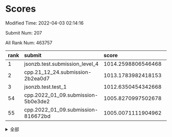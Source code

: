 # Scores

Modified Time: 2022-04-03 02:14:16

Submit Num: 207

All Rank Num: 463757

| rank |               submit               |       score        |       sigma        | pk_num |
| :--- | :--------------------------------- | :----------------- | :----------------- | :----- |
| 1    | jsonzb.test.submission_level_4     | 1014.2598806546468 | 0.8078650652697932 | 8964   |
| 2    | cpp.21_12_24.submission-2b2ea0d7   | 1013.1783982418153 | 0.7836246948914607 | 8962   |
| 3    | jsonzb.test.test_1                 | 1012.6350454342668 | 0.7873930163764621 | 8963   |
| 54   | cpp.2022_01_09.submission-5b0e3de2 | 1005.8270997502678 | 0.7382350632672442 | 8963   |
| 55   | cpp.2022_01_09.submission-816672bd | 1005.0071111904962 | 0.713480796469819  | 8968   |


<details>
<summary>全部</summary>

| rank |                 submit                 |       score        |       sigma        | pk_num |
| :--- | :------------------------------------- | :----------------- | :----------------- | :----- |
| 1    | jsonzb.test.submission_level_4         | 1014.2598806546468 | 0.8078650652697932 | 8964   |
| 2    | cpp.21_12_24.submission-2b2ea0d7       | 1013.1783982418153 | 0.7836246948914607 | 8962   |
| 3    | jsonzb.test.test_1                     | 1012.6350454342668 | 0.7873930163764621 | 8963   |
| 4    | gobigger.level_3.submission_level_3_22 | 1011.9319074769251 | 0.7712633511257192 | 8960   |
| 5    | gobigger.level_3.submission_level_3_37 | 1011.7803342174068 | 0.7568019867846307 | 8958   |
| 6    | gobigger.level_3.submission_level_3_34 | 1011.6765313959295 | 0.7608112219317598 | 8959   |
| 7    | gobigger.level_3.submission_level_3_23 | 1011.6422675110804 | 0.7714825827314981 | 8958   |
| 8    | gobigger.level_3.submission_level_3_46 | 1011.4069245487063 | 0.7672366540663462 | 8963   |
| 9    | gobigger.level_3.submission_level_3_25 | 1011.3908144560353 | 0.7927517138747167 | 8962   |
| 10   | gobigger.level_3.submission_level_3_31 | 1011.109175561213  | 0.7576457174167984 | 8961   |
| 11   | gobigger.level_3.submission_level_3_15 | 1011.0010178547752 | 0.7712023332227104 | 8965   |
| 12   | gobigger.level_3.submission_level_3_17 | 1010.893808102282  | 0.7805394191508513 | 8968   |
| 13   | gobigger.level_3.submission_level_3_26 | 1010.7137359695452 | 0.7533879177110394 | 8963   |
| 14   | gobigger.level_3.submission_level_3_21 | 1010.6514152384848 | 0.7570600158121091 | 8966   |
| 15   | gobigger.level_3.submission_level_3_10 | 1010.5972054153409 | 0.7552521487278108 | 8959   |
| 16   | gobigger.level_3.submission_level_3_33 | 1010.5743004911753 | 0.7649512572167895 | 8968   |
| 17   | gobigger.level_3.submission_level_3_4  | 1010.534646706887  | 0.7511481363794481 | 8959   |
| 18   | gobigger.level_3.submission_level_3_39 | 1010.5320977619558 | 0.7623081014250792 | 8964   |
| 19   | gobigger.level_3.submission_level_3_1  | 1010.5225969433761 | 0.7760654352731089 | 8961   |
| 20   | gobigger.level_3.submission_level_3_38 | 1010.3899608548517 | 0.7480197932370088 | 8966   |
| 21   | gobigger.level_3.submission_level_3_40 | 1010.3115669087897 | 0.7554074332893698 | 8962   |
| 22   | gobigger.level_3.submission_level_3_12 | 1010.2380361353669 | 0.7658723944654261 | 8964   |
| 23   | gobigger.level_3.submission_level_3_11 | 1010.2165631921014 | 0.769617075017153  | 8967   |
| 24   | gobigger.level_3.submission_level_3_48 | 1010.1812225140891 | 0.7636898978985428 | 8957   |
| 25   | gobigger.level_3.submission_level_3_29 | 1010.081207138302  | 0.7513162201878766 | 8963   |
| 26   | gobigger.level_3.submission_level_3_20 | 1010.0620972161446 | 0.7487165806569522 | 8960   |
| 27   | gobigger.level_3.submission_level_3_41 | 1010.0467719327971 | 0.7435666780661805 | 8963   |
| 28   | gobigger.level_3.submission_level_3_3  | 1010.0248194095733 | 0.758878482823828  | 8962   |
| 29   | gobigger.level_3.submission_level_3_28 | 1010.0106343828623 | 0.7659890058535804 | 8963   |
| 30   | gobigger.level_3.submission_level_3_47 | 1009.9894856916762 | 0.781950082876853  | 8963   |
| 31   | gobigger.level_3.submission_level_3_8  | 1009.9753658085795 | 0.7489258179656244 | 8959   |
| 32   | gobigger.level_3.submission_level_3_16 | 1009.965899023901  | 0.7447402994074329 | 8966   |
| 33   | gobigger.level_3.submission_level_3_5  | 1009.8796378663093 | 0.7673893886258626 | 8958   |
| 34   | gobigger.level_3.submission_level_3_32 | 1009.8468901218312 | 0.7606169014117018 | 8960   |
| 35   | gobigger.level_3.submission_level_3_42 | 1009.8004067841254 | 0.763297643994492  | 8962   |
| 36   | gobigger.level_3.submission_level_3_7  | 1009.6589435700847 | 0.7455693415833176 | 8962   |
| 37   | gobigger.level_3.submission_level_3_49 | 1009.6481904574537 | 0.7494828369929561 | 8959   |
| 38   | gobigger.level_3.submission_level_3_18 | 1009.5968801215661 | 0.7706041521996226 | 8960   |
| 39   | gobigger.level_3.submission_level_3_2  | 1009.5746828888023 | 0.7390085446143189 | 8959   |
| 40   | gobigger.level_3.submission_level_3_6  | 1009.509104303264  | 0.7480088456800047 | 8963   |
| 41   | gobigger.level_3.submission_level_3_43 | 1009.4352680161587 | 0.7698823366661013 | 8962   |
| 42   | gobigger.level_3.submission_level_3_30 | 1009.4092439362587 | 0.7362635702753656 | 8962   |
| 43   | gobigger.level_3.submission_level_3_24 | 1009.3854815645946 | 0.7291252137938965 | 8959   |
| 44   | gobigger.level_3.submission_level_3_19 | 1009.343158074073  | 0.7661886650954322 | 8961   |
| 45   | gobigger.level_3.submission_level_3_0  | 1009.2650394828704 | 0.7561571764653537 | 8963   |
| 46   | gobigger.level_3.submission_level_3_45 | 1009.0967301814214 | 0.7354074893496738 | 8960   |
| 47   | gobigger.level_3.submission_level_3_44 | 1009.0932621560494 | 0.7524836748502406 | 8962   |
| 48   | gobigger.level_3.submission_level_3_9  | 1009.0845672927422 | 0.7344748159503127 | 8960   |
| 49   | gobigger.level_3.submission_level_3_14 | 1008.8329415425023 | 0.7501704773907801 | 8959   |
| 50   | gobigger.level_3.submission_level_3_36 | 1008.6725410226408 | 0.762241057727426  | 8956   |
| 51   | gobigger.level_3.submission_level_3_35 | 1008.6621270254706 | 0.7621755645026308 | 8962   |
| 52   | gobigger.level_3.submission_level_3_13 | 1008.6384423002927 | 0.7457491282886632 | 8963   |
| 53   | gobigger.level_3.submission_level_3_27 | 1008.5165573922304 | 0.7460001719608137 | 8966   |
| 54   | cpp.2022_01_09.submission-5b0e3de2     | 1005.8270997502678 | 0.7382350632672442 | 8963   |
| 55   | cpp.2022_01_09.submission-816672bd     | 1005.0071111904962 | 0.713480796469819  | 8968   |
| 56   | gobigger.level_1.submission_level_1_46 | 1004.9970649097097 | 0.7191979431918248 | 8964   |
| 57   | gobigger.level_1.submission_level_1_14 | 1004.5195865522942 | 0.7186134474368024 | 8959   |
| 58   | gobigger.level_1.submission_level_1_0  | 1004.3405525651452 | 0.7203728354657047 | 8960   |
| 59   | gobigger.level_1.submission_level_1_31 | 1004.3236900557425 | 0.7195517466077469 | 8956   |
| 60   | gobigger.level_1.submission_level_1_11 | 1004.3169781571507 | 0.7233248181744802 | 8962   |
| 61   | gobigger.level_1.submission_level_1_15 | 1004.2676075369501 | 0.7258903966904157 | 8965   |
| 62   | gobigger.level_1.submission_level_1_9  | 1004.2171191569693 | 0.7169989526319017 | 8963   |
| 63   | gobigger.level_1.submission_level_1_22 | 1004.0023523877552 | 0.7256595149700317 | 8962   |
| 64   | gobigger.level_1.submission_level_1_10 | 1003.9682251716545 | 0.7169035762278023 | 8961   |
| 65   | gobigger.level_1.submission_level_1_18 | 1003.9278455971609 | 0.7264241605706042 | 8962   |
| 66   | gobigger.level_1.submission_level_1_48 | 1003.9232620464192 | 0.7255704425186366 | 8961   |
| 67   | gobigger.level_1.submission_level_1_33 | 1003.9024878203904 | 0.7107318191691142 | 8957   |
| 68   | gobigger.level_1.submission_level_1_38 | 1003.8840793787683 | 0.7268901466485181 | 8960   |
| 69   | gobigger.level_1.submission_level_1_49 | 1003.8804939582133 | 0.7215313209459034 | 8963   |
| 70   | gobigger.level_1.submission_level_1_1  | 1003.8674802500751 | 0.7140273778104952 | 8960   |
| 71   | gobigger.level_1.submission_level_1_24 | 1003.8368705828944 | 0.7052645854861284 | 8961   |
| 72   | gobigger.level_1.submission_level_1_42 | 1003.778236414814  | 0.7194025729363209 | 8962   |
| 73   | gobigger.level_1.submission_level_1_39 | 1003.7235312761762 | 0.7075666984411229 | 8962   |
| 74   | gobigger.level_1.submission_level_1_26 | 1003.6942313598304 | 0.7079699821955776 | 8961   |
| 75   | gobigger.level_1.submission_level_1_8  | 1003.6643710444713 | 0.7284082446284801 | 8960   |
| 76   | gobigger.level_1.submission_level_1_13 | 1003.6470705661764 | 0.7202704140129335 | 8962   |
| 77   | gobigger.level_1.submission_level_1_17 | 1003.6236783093216 | 0.7176973867323198 | 8967   |
| 78   | gobigger.level_1.submission_level_1_36 | 1003.6220816412277 | 0.7177564111144495 | 8961   |
| 79   | gobigger.level_1.submission_level_1_20 | 1003.5297308600823 | 0.7086170756542329 | 8964   |
| 80   | gobigger.level_1.submission_level_1_19 | 1003.5176948653476 | 0.715580458353954  | 8959   |
| 81   | gobigger.level_1.submission_level_1_45 | 1003.4994575178241 | 0.7101850091462318 | 8964   |
| 82   | gobigger.level_1.submission_level_1_37 | 1003.3941211337769 | 0.723518639114353  | 8964   |
| 83   | gobigger.level_1.submission_level_1_16 | 1003.302555637881  | 0.7101399493992034 | 8957   |
| 84   | gobigger.level_1.submission_level_1_27 | 1003.242822487337  | 0.7151736962900893 | 8959   |
| 85   | gobigger.level_1.submission_level_1_34 | 1003.228410952695  | 0.7064367499748583 | 8961   |
| 86   | gobigger.level_1.submission_level_1_47 | 1003.2177636537824 | 0.7192247578967749 | 8966   |
| 87   | gobigger.level_1.submission_level_1_32 | 1003.1092424182572 | 0.7168642743824366 | 8964   |
| 88   | gobigger.level_1.submission_level_1_3  | 1003.0916219049208 | 0.7172837571168093 | 8960   |
| 89   | gobigger.level_1.submission_level_1_41 | 1003.0901554508393 | 0.7135193663403085 | 8962   |
| 90   | gobigger.level_1.submission_level_1_21 | 1003.0454836112146 | 0.7232601366668734 | 8958   |
| 91   | gobigger.level_1.submission_level_1_35 | 1003.0284266344862 | 0.7340573807644687 | 8960   |
| 92   | gobigger.level_1.submission_level_1_23 | 1002.8221894356719 | 0.7145355539724525 | 8959   |
| 93   | gobigger.level_1.submission_level_1_40 | 1002.6828820091719 | 0.7168281436654766 | 8959   |
| 94   | gobigger.level_1.submission_level_1_43 | 1002.6744876840862 | 0.717682969000156  | 8966   |
| 95   | gobigger.level_1.submission_level_1_2  | 1002.5883136241156 | 0.7126536069848419 | 8962   |
| 96   | gobigger.level_1.submission_level_1_28 | 1002.4585550697535 | 0.7104727226101081 | 8960   |
| 97   | gobigger.level_1.submission_level_1_7  | 1002.4327641777392 | 0.7130575684369431 | 8965   |
| 98   | gobigger.level_1.submission_level_1_6  | 1002.3712418394604 | 0.7111727890438486 | 8963   |
| 99   | gobigger.level_1.submission_level_1_5  | 1002.3620176441719 | 0.7197220588487989 | 8961   |
| 100  | gobigger.level_1.submission_level_1_12 | 1002.3479357391126 | 0.7193039093823638 | 8959   |
| 101  | gobigger.level_1.submission_level_1_4  | 1002.1962360069554 | 0.7085053976617472 | 8962   |
| 102  | gobigger.level_1.submission_level_1_29 | 1002.1378041989302 | 0.7202766421535819 | 8963   |
| 103  | gobigger.level_1.submission_level_1_30 | 1002.0118449992144 | 0.7129518156749891 | 8962   |
| 104  | gobigger.level_1.submission_level_1_25 | 1001.6710996751518 | 0.7182010708442831 | 8963   |
| 105  | gobigger.level_1.submission_level_1_44 | 1001.4249796598266 | 0.7130049681764364 | 8958   |
| 106  | gobigger.random.submission_random_24   | 997.4951238511392  | 0.7220155200303567 | 8965   |
| 107  | gobigger.random.submission_random_9    | 996.8568946662966  | 0.7016923427677916 | 8958   |
| 108  | gobigger.random.submission_random_7    | 996.8412494455343  | 0.7097004096331869 | 8958   |
| 109  | gobigger.random.submission_random_48   | 996.7369794403864  | 0.7169700337640208 | 8965   |
| 110  | gobigger.random.submission_random_3    | 996.663855085483   | 0.7184540872221674 | 8960   |
| 111  | gobigger.random.submission_random_26   | 996.6120610482777  | 0.7186081792028258 | 8959   |
| 112  | gobigger.random.submission_random_19   | 996.4857408550274  | 0.7081206829891037 | 8960   |
| 113  | gobigger.random.submission_random_23   | 996.4518144843211  | 0.7153067074637647 | 8960   |
| 114  | gobigger.random.submission_random_10   | 996.451233482945   | 0.7111323316557926 | 8962   |
| 115  | gobigger.random.submission_random_2    | 996.4401755100971  | 0.7096919836674785 | 8958   |
| 116  | gobigger.random.submission_random_12   | 996.395482521907   | 0.7014443039692771 | 8960   |
| 117  | gobigger.random.submission_random_18   | 996.3615842605037  | 0.6999514539949014 | 8955   |
| 118  | gobigger.random.submission_random_36   | 996.3467925681638  | 0.7090706778636159 | 8961   |
| 119  | gobigger.random.submission_random_29   | 996.3353732170787  | 0.7128510228814059 | 8963   |
| 120  | gobigger.random.submission_random_39   | 996.191552299869   | 0.7099594485839646 | 8959   |
| 121  | gobigger.random.submission_random_21   | 996.1697161814101  | 0.7124884108774425 | 8963   |
| 122  | gobigger.random.submission_random_25   | 996.1250047390121  | 0.7146584464038268 | 8967   |
| 123  | gobigger.random.submission_random_22   | 996.0784202645002  | 0.7086981692702058 | 8963   |
| 124  | gobigger.random.submission_random_8    | 996.0518288852631  | 0.708621261489429  | 8965   |
| 125  | gobigger.random.submission_random_4    | 996.0349984750071  | 0.7137182757698731 | 8960   |
| 126  | gobigger.random.submission_random_28   | 996.0068166452608  | 0.7277280058224861 | 8960   |
| 127  | gobigger.random.submission_random_11   | 995.9933484160207  | 0.7132120262791778 | 8963   |
| 128  | gobigger.random.submission_random_45   | 995.9863792243955  | 0.713659385323237  | 8962   |
| 129  | gobigger.random.submission_random_0    | 995.850011703573   | 0.7184247963622753 | 8959   |
| 130  | gobigger.random.submission_random_13   | 995.8327785687711  | 0.7130755949235191 | 8962   |
| 131  | gobigger.random.submission_random_31   | 995.7533718023516  | 0.7190561807311254 | 8965   |
| 132  | gobigger.random.submission_random_43   | 995.7530220382317  | 0.7169084189649853 | 8960   |
| 133  | gobigger.random.submission_random_41   | 995.7167386801153  | 0.7018535544300089 | 8966   |
| 134  | gobigger.random.submission_random_42   | 995.7092208514927  | 0.7094481697891266 | 8959   |
| 135  | gobigger.random.submission_random_37   | 995.7014310026198  | 0.7113483348456365 | 8960   |
| 136  | gobigger.random.submission_random_5    | 995.6593951716802  | 0.7155234129030609 | 8956   |
| 137  | gobigger.random.submission_random_17   | 995.6488950341484  | 0.7157462544011587 | 8963   |
| 138  | gobigger.random.submission_random_6    | 995.648085694537   | 0.7099969748121577 | 8965   |
| 139  | gobigger.random.submission_random_47   | 995.6450750304283  | 0.7092753258775343 | 8960   |
| 140  | gobigger.random.submission_random_34   | 995.6397068094058  | 0.7283953442763512 | 8963   |
| 141  | gobigger.random.submission_random_20   | 995.6358485777471  | 0.7267575891507247 | 8961   |
| 142  | gobigger.random.submission_random_32   | 995.5946465366313  | 0.7058854553884054 | 8963   |
| 143  | gobigger.random.submission_random_14   | 995.5714508296077  | 0.715615900395081  | 8963   |
| 144  | gobigger.random.submission_random_30   | 995.5436101187066  | 0.7175049496201427 | 8962   |
| 145  | gobigger.random.submission_random_1    | 995.4812754298016  | 0.7017312356037412 | 8959   |
| 146  | gobigger.random.submission_random_16   | 995.4760717256635  | 0.706776870411555  | 8961   |
| 147  | gobigger.random.submission_random_33   | 995.4758628727669  | 0.7057363674856337 | 8962   |
| 148  | gobigger.random.submission_random_38   | 995.2806446755635  | 0.7024527628601606 | 8960   |
| 149  | gobigger.random.submission_random_49   | 995.2345035122164  | 0.7043843953640836 | 8963   |
| 150  | gobigger.random.submission_random_44   | 995.1892490895603  | 0.712727535712626  | 8961   |
| 151  | gobigger.random.submission_random_46   | 995.1876504844316  | 0.7156656577289039 | 8964   |
| 152  | gobigger.random.submission_random_27   | 995.003153008918   | 0.728705110184361  | 8956   |
| 153  | gobigger.random.submission_random_15   | 994.9778647281776  | 0.7202832066583215 | 8956   |
| 154  | gobigger.random.submission_random_40   | 994.9224604426244  | 0.7142660755242566 | 8961   |
| 155  | gobigger.level_2.submission_level_2_35 | 994.8091370719991  | 0.7303753713846403 | 8958   |
| 156  | gobigger.random.submission_random_35   | 994.6450376146545  | 0.7314699228619316 | 8962   |
| 157  | gobigger.level_2.submission_level_2_5  | 994.1110185774328  | 0.7242412421961175 | 8964   |
| 158  | gobigger.level_2.submission_level_2_26 | 993.7242205233507  | 0.728962950165458  | 8959   |
| 159  | gobigger.level_2.submission_level_2_39 | 993.5697030689406  | 0.7205891960132801 | 8963   |
| 160  | gobigger.level_2.submission_level_2_22 | 993.1520672678706  | 0.7398450047364479 | 8961   |
| 161  | gobigger.level_2.submission_level_2_43 | 993.082090110121   | 0.7386855277288628 | 8963   |
| 162  | gobigger.level_2.submission_level_2_25 | 993.0463981088764  | 0.7269505054362904 | 8963   |
| 163  | gobigger.level_2.submission_level_2_24 | 993.040193077558   | 0.7485407099472974 | 8961   |
| 164  | gobigger.level_2.submission_level_2_33 | 993.0368549913884  | 0.7234621929819693 | 8955   |
| 165  | gobigger.level_2.submission_level_2_31 | 992.9862086440876  | 0.7432162895919394 | 8962   |
| 166  | gobigger.level_2.submission_level_2_40 | 992.9670902826879  | 0.751147668739148  | 8962   |
| 167  | gobigger.level_2.submission_level_2_3  | 992.7990316497464  | 0.7303287528130419 | 8962   |
| 168  | gobigger.level_2.submission_level_2_47 | 992.6708761922348  | 0.7561782095209605 | 8959   |
| 169  | gobigger.level_2.submission_level_2_19 | 992.6564967052489  | 0.7449456837291775 | 8963   |
| 170  | gobigger.level_2.submission_level_2_37 | 992.6289691165393  | 0.7221891201601937 | 8956   |
| 171  | gobigger.level_2.submission_level_2_45 | 992.6142821909217  | 0.7502873924548472 | 8963   |
| 172  | gobigger.level_2.submission_level_2_7  | 992.5578603905766  | 0.7395785738564888 | 8964   |
| 173  | gobigger.level_2.submission_level_2_28 | 992.5339693765375  | 0.7380354648574269 | 8965   |
| 174  | gobigger.level_2.submission_level_2_16 | 992.5242819435259  | 0.7604941887637636 | 8961   |
| 175  | gobigger.level_2.submission_level_2_38 | 992.4530835091326  | 0.7392427220507105 | 8958   |
| 176  | gobigger.level_2.submission_level_2_11 | 992.3809471445767  | 0.7418941912820891 | 8960   |
| 177  | gobigger.level_2.submission_level_2_27 | 992.3097884144871  | 0.7434989843157921 | 8959   |
| 178  | gobigger.level_2.submission_level_2_6  | 992.2858886470367  | 0.733732340238615  | 8962   |
| 179  | gobigger.level_2.submission_level_2_9  | 992.2634358122289  | 0.7435799545978298 | 8958   |
| 180  | gobigger.level_2.submission_level_2_20 | 992.2616009789025  | 0.7469802329384485 | 8963   |
| 181  | gobigger.level_2.submission_level_2_8  | 992.2471275989889  | 0.7589921725007371 | 8958   |
| 182  | gobigger.level_2.submission_level_2_42 | 992.0205140849996  | 0.7446340758097317 | 8960   |
| 183  | gobigger.level_2.submission_level_2_21 | 991.9777894898353  | 0.7423702512497308 | 8964   |
| 184  | gobigger.level_2.submission_level_2_46 | 991.9645026010015  | 0.7354409096793114 | 8962   |
| 185  | gobigger.level_2.submission_level_2_1  | 991.8864775099883  | 0.7305830022689027 | 8967   |
| 186  | gobigger.level_2.submission_level_2_10 | 991.8525015880579  | 0.7410166031450613 | 8966   |
| 187  | gobigger.level_2.submission_level_2_15 | 991.8331703830378  | 0.7374998306013227 | 8962   |
| 188  | gobigger.level_2.submission_level_2_23 | 991.8280761143096  | 0.7644450084050894 | 8966   |
| 189  | gobigger.level_2.submission_level_2_30 | 991.7191032239001  | 0.7594432413517717 | 8960   |
| 190  | gobigger.level_2.submission_level_2_41 | 991.6751849931035  | 0.7316117677476865 | 8963   |
| 191  | gobigger.level_2.submission_level_2_18 | 991.671023344842   | 0.7528760112780737 | 8961   |
| 192  | gobigger.level_2.submission_level_2_48 | 991.5741850444889  | 0.7888307478344899 | 8961   |
| 193  | gobigger.level_2.submission_level_2_34 | 991.5001114773892  | 0.7513042727802483 | 8960   |
| 194  | gobigger.level_2.submission_level_2_2  | 991.4957926420204  | 0.7397142215192803 | 8961   |
| 195  | gobigger.level_2.submission_level_2_4  | 991.3390495975295  | 0.7497832964818744 | 8965   |
| 196  | gobigger.level_2.submission_level_2_14 | 991.2703141953078  | 0.7369891785330441 | 8961   |
| 197  | gobigger.level_2.submission_level_2_29 | 991.2234604927218  | 0.7524457630445437 | 8963   |
| 198  | gobigger.level_2.submission_level_2_13 | 991.118784405523   | 0.7556962872603354 | 8965   |
| 199  | gobigger.level_2.submission_level_2_0  | 991.116762574922   | 0.7523529535475847 | 8964   |
| 200  | gobigger.level_2.submission_level_2_49 | 991.11472529002    | 0.747477655491352  | 8960   |
| 201  | gobigger.level_2.submission_level_2_32 | 991.1050354238884  | 0.7508985494903845 | 8957   |
| 202  | gobigger.level_2.submission_level_2_17 | 990.3954819574146  | 0.7676877956907183 | 8961   |
| 203  | gobigger.level_2.submission_level_2_12 | 990.1432033133747  | 0.750408839760778  | 8961   |
| 204  | gobigger.level_2.submission_level_2_36 | 990.1284718931711  | 0.7571200156625367 | 8962   |
| 205  | gobigger.level_2.submission_level_2_44 | 990.0397680994728  | 0.7785529431135785 | 8956   |
| 206  | gobigger.none.submission_none_0        | 977.9821813840382  | 1.321364356701525  | 8963   |
| 207  | gobigger.none.submission_none_1        | 973.2295487124311  | 1.7802856852191808 | 8962   |

</details>